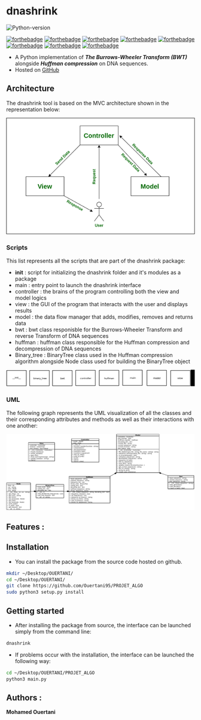 # dnashrink

![Python-version](https://img.shields.io/badge/python-v3.8-blueviolet)

[![forthebadge](https://forthebadge.com/images/badges/made-with-python.svg)](https://forthebadge.com)
[![forthebadge](https://forthebadge.com/images/badges/uses-git.svg)](https://forthebadge.com)
[![forthebadge](https://forthebadge.com/images/badges/open-source.svg)](https://forthebadge.com)
[![forthebadge](https://forthebadge.com/images/badges/uses-brains.svg)](https://forthebadge.com)
[![forthebadge](https://forthebadge.com/images/badges/works-on-my-machine.svg)](https://forthebadge.com)
[![forthebadge](https://forthebadge.com/images/badges/it-works-why.svg)](https://forthebadge.com)
[![forthebadge](https://forthebadge.com/images/badges/not-a-bug-a-feature.svg)](https://forthebadge.com)
[![forthebadge](https://forthebadge.com/images/badges/built-with-science.svg)](https://forthebadge.com)

- A Python implementation of ***The Burrows-Wheeler Transform (BWT)*** alongside ***Huffman compression*** on DNA sequences.
- Hosted on [GitHub](https://github.com/Ouertani95/PROJET_ALGO)

## Architecture

The dnashrink tool is based on the MVC architecture shown in the representation below:

![mvc_explanation](photos/mvc.png)

### Scripts

This list represents all the scripts that are part of the dnashrink package:
- __init__ : script for initializing the dnashrink folder and it's modules as a package
- main : entry point to launch the dnashrink interface
- controller : the brains of the program controlling both the view and model logics
- view : the GUI of the program that interacts with the user and displays results
- model : the data flow manager that adds, modifies, removes and returns data
- bwt : bwt class responisble for the Burrows-Wheeler Transform and reverse Transform of DNA sequences
- huffman : huffman class responsible for the Huffman compression and decompression of DNA sequences
- Binary_tree : BinaryTree class used in the Huffman compression algorithm alongside Node class used for building the BinaryTree object

![pkgs](photos/scripts_used.png)

### UML

The following graph represents the UML visualization of all the classes and their corresponding attributes and methods as well as their interactions with one another:

![mvc](photos/dnashrink_MVC_UML.png)

## Features :


## Installation

- You can install the package from the source code hosted on github.

```bash
mkdir ~/Desktop/OUERTANI/
cd ~/Desktop/OUERTANI/
git clone https://github.com/Ouertani95/PROJET_ALGO
sudo python3 setup.py install
```

## Getting started

- After installing the package from source, the interface can be launched simply from the command line:

```bash
dnashrink
```

- If problems occur with the installation, the interface can be launched the following way:

```bash
cd ~/Desktop/OUERTANI/PROJET_ALGO
python3 main.py
```


## Authors :

**Mohamed Ouertani**